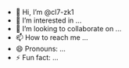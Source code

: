 - 👋 Hi, I’m @cl7-zk1
- 👀 I’m interested in ...
- 💞️ I’m looking to collaborate on ...
- 📫 How to reach me ...
- 😄 Pronouns: ...
- ⚡ Fun fact: ...

<!---
cl7-zk1/cl7-zk1 is a ✨ special ✨ repository because its `README.md` (this file) appears on your GitHub profile.
You can click the Preview link to take a look at your changes.
dsd
--->

